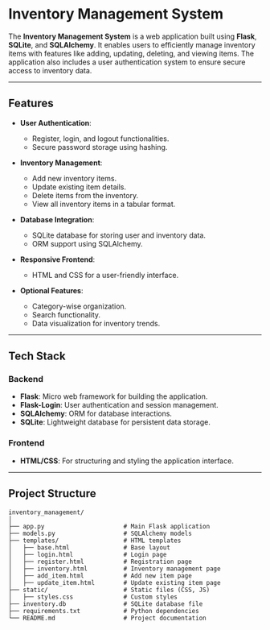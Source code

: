 # Inventory Management System

The **Inventory Management System** is a web application built using **Flask**, **SQLite**, and **SQLAlchemy**. It enables users to efficiently manage inventory items with features like adding, updating, deleting, and viewing items. The application also includes a user authentication system to ensure secure access to inventory data.

---

## Features

- **User Authentication**:
  - Register, login, and logout functionalities.
  - Secure password storage using hashing.

- **Inventory Management**:
  - Add new inventory items.
  - Update existing item details.
  - Delete items from the inventory.
  - View all inventory items in a tabular format.

- **Database Integration**:
  - SQLite database for storing user and inventory data.
  - ORM support using SQLAlchemy.

- **Responsive Frontend**:
  - HTML and CSS for a user-friendly interface.

- **Optional Features**:
  - Category-wise organization.
  - Search functionality.
  - Data visualization for inventory trends.

---

## Tech Stack

### Backend
- **Flask**: Micro web framework for building the application.
- **Flask-Login**: User authentication and session management.
- **SQLAlchemy**: ORM for database interactions.
- **SQLite**: Lightweight database for persistent data storage.

### Frontend
- **HTML/CSS**: For structuring and styling the application interface.

---

## Project Structure

```plaintext
inventory_management/
│
├── app.py                      # Main Flask application
├── models.py                   # SQLAlchemy models
├── templates/                  # HTML templates
│   ├── base.html               # Base layout
│   ├── login.html              # Login page
│   ├── register.html           # Registration page
│   ├── inventory.html          # Inventory management page
│   ├── add_item.html           # Add new item page
│   ├── update_item.html        # Update existing item page
├── static/                     # Static files (CSS, JS)
│   ├── styles.css              # Custom styles
├── inventory.db                # SQLite database file
├── requirements.txt            # Python dependencies
└── README.md                   # Project documentation
